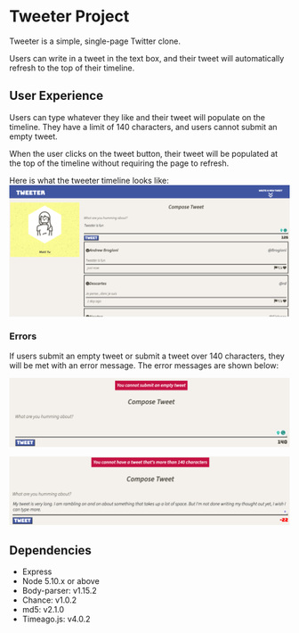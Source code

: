 # Tweeter Project

Tweeter is a simple, single-page Twitter clone.

Users can write in a tweet in the text box, and their tweet will automatically refresh to the top of their timeline. 

## User Experience

Users can type whatever they like and their tweet will populate on the timeline. They have a limit of 140 characters, and users cannot submit an empty tweet.

When the user clicks on the tweet button, their tweet will be populated at the top of the timeline without requiring the page to refresh. 

Here is what the tweeter timeline looks like:
![tweeter timeline](images/tweeter.png)

### **Errors**
If users submit an empty tweet or submit a tweet over 140 characters, they will be met with an error message. The error messages are shown below: 

![screenshot of user attempting to submit an empty tweet](images/emptyTweetError.png)

![screenshot of user attempting to submit a tweet that's too long](images/tweetTooLong.png)

## Dependencies
- Express
- Node 5.10.x or above
- Body-parser: v1.15.2
- Chance: v1.0.2
- md5: v2.1.0
- Timeago.js: v4.0.2